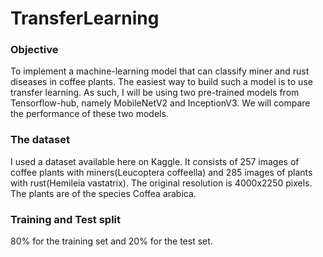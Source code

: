 # TransferLearning

### Objective
To implement a machine-learning model that can classify miner and rust diseases in coffee plants. The easiest way to build such a model is to use transfer learning. As such, I will be using two pre-trained models from Tensorflow-hub, namely MobileNetV2 and InceptionV3. We will compare the performance of these two models.

### The dataset
I used a dataset available here on Kaggle. It consists of 257 images of coffee plants with miners(Leucoptera coffeella) and 285 images of plants with rust(Hemileia vastatrix). The original resolution is 4000x2250 pixels. The plants are of the species Coffea arabica.

### Training and Test split
80% for the training set and 20% for the test set. 

